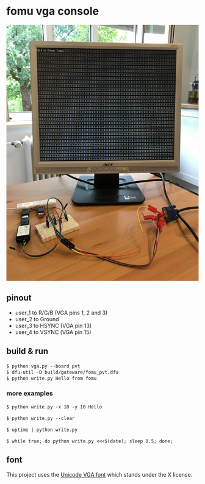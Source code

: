 # fomu vga console

![demo](https://raw.githubusercontent.com/hinzundcode/fomu-vga-console/master/demo.jpg)

## pinout

* user_1 to R/G/B (VGA pins 1, 2 and 3)
* user_2 to Ground
* user_3 to HSYNC (VGA pin 13) 
* user_4 to VSYNC (VGA pin 15)

## build & run

```
$ python vga.py --board pvt
$ dfu-util -D build/gateware/fomu_pvt.dfu
$ python write.py Hello from fomu
```

### more examples

```
$ python write.py -x 10 -y 10 Hello
```

```
$ python write.py --clear
```

```
$ uptime | python write.py 
```

```
$ while true; do python write.py <<<$(date); sleep 0.5; done;
```

## font

This project uses the [Unicode VGA font](http://www.inp.nsk.su./~bolkhov/files/fonts/univga/) which stands under the X license.
